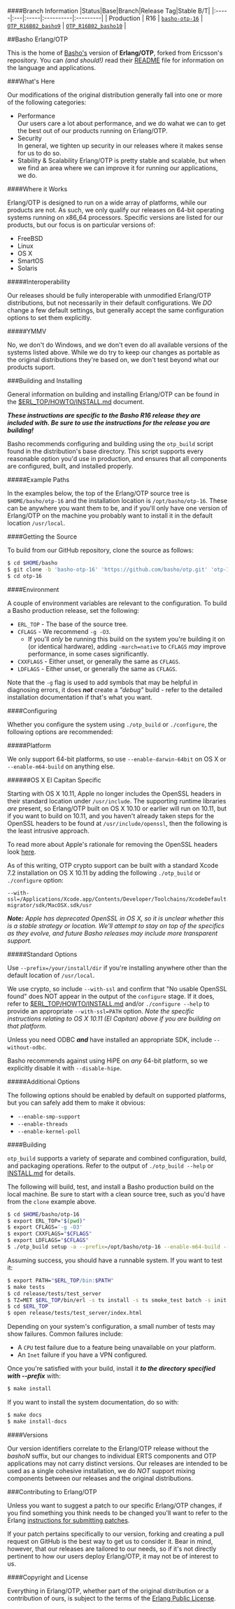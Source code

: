 ####Branch Information
|Status|Base|Branch|Release Tag|Stable B/T|
|:-----|:---|:-----|:----------|:---------|
| Production   | R16    | [`basho-otp-16`](http://github.com/basho/otp/tree/basho-otp-16) | [`OTP_R16B02_basho9`](http://github.com/basho/otp/tree/OTP_R16B02_basho9) | [`OTP_R16B02_basho10`](http://github.com/basho/otp/tree/basho-otp-16) |

##Basho Erlang/OTP

This is the home of [Basho's][1] version of **Erlang/OTP**, forked from
Ericsson's repository.  You can _(and should!)_ read their
[README][5] file for information on the language and applications.

###What's Here

Our modifications of the original distribution generally fall into one or
more of the following categories:

* Performance<br />
  Our users care a lot about performance, and we do wahat we can to
  get the best out of our products running on Erlang/OTP.
* Security<br />
  In general, we tighten up security in our releases where it makes
  sense for us to do so.
* Stability & Scalability
  Erlang/OTP is pretty stable and scalable, but when we find an area
  where we can improve it for running our applications, we do.

####Where it Works

Erlang/OTP is designed to run on a wide array of platforms, while our
products are not. As such, we only qualify our releases on 64-bit
operating systems running on x86_64 processors. Specific versions are
listed for our products, but our focus is on particular versions of:

* FreeBSD
* Linux
* OS X
* SmartOS
* Solaris

#####Interoperability

Our releases should be fully interoperable with unmodified Erlang/OTP
distributions, but not necessarily in their default configurations. We
_DO_ change a few default settings, but generally accept the same
configuration options to set them explicitly.

#####YMMV

No, we don't do Windows, and we don't even do all available versions of
the systems listed above. While we do try to keep our changes as portable
as the original distributions they're based on, we don't test beyond what
our products suport.

###Building and Installing

General information on building and installing Erlang/OTP can be found
in the [$ERL_TOP/HOWTO/INSTALL.md](HOWTO/INSTALL.md) document.

***These instructions are specific to the Basho R16 release they are included
with.  Be sure to use the instructions for the release you are building!***

Basho recommends configuring and building using the `otp_build` script found
in the distribution's base directory. This script supports every reasonable
option you'd use in production, and ensures that all components are
configured, built, and installed properly.

#####Example Paths

In the examples below, the top of the Erlang/OTP source tree is
`$HOME/basho/otp-16` and the installation location is `/opt/basho/otp-16`.
These can be anywhere you want them to be, and if you'll only have one
version of Erlang/OTP on the machine you probably want to install it in the
default location `/usr/local`.

####Getting the Source

To build from our GitHub repository, clone the source as follows:

```bash
$ cd $HOME/basho
$ git clone -b 'basho-otp-16' 'https://github.com/basho/otp.git' 'otp-16'
$ cd otp-16
```

####Environment

A couple of environment variables are relevant to the configuration. To build
a Basho production release, set the following:

* `ERL_TOP` - The base of the source tree.
* `CFLAGS` - We recommend `-g -O3`.
  * If you'll *only* be running this build on the system you're building it
    on (or identical hardware), adding `-march=native` to `CFLAGS` _may_
    improve performance, in some cases significantly.
* `CXXFLAGS` - Either unset, or generally the same as `CFLAGS`.
* `LDFLAGS` - Either unset, or generally the same as `CFLAGS`.

Note that the `-g` flag is used to add symbols that may be helpful in
diagnosing errors, it does ***not*** create a *"debug"* build - refer to the
detailed installation documentation if that's what you want.

####Configuring

Whether you configure the system using `./otp_build` or `./configure`, the
following options are recommended:

#####Platform

We only support 64-bit platforms, so use `--enable-darwin-64bit` on OS X or
`--enable-m64-build` on anything else.

######OS X El Capitan Specific

Starting with OS X 10.11, Apple no longer includes the OpenSSL headers in
their standard location under `/usr/include`.  The supporting runtime
libraries *are* present, so Erlang/OTP built on OS X 10.10 or earlier will
run on 10.11, but if you want to build on 10.11, and you haven't already
taken steps for the OpenSSL headers to be found at `/usr/include/openssl`,
then the following is the least intrusive approach.

To read more about Apple's rationale for removing the OpenSSL headers
look [here](https://developer.apple.com/library/mac/documentation/Security/Conceptual/cryptoservices/GeneralPurposeCrypto/GeneralPurposeCrypto.html).

As of this writing, OTP crypto support can be built with a standard Xcode
7.2 installation on OS X 10.11 by adding the following `./otp_build` or
`./configure` option:

```
--with-ssl=/Applications/Xcode.app/Contents/Developer/Toolchains/XcodeDefault.xctoolchain/usr/lib/swift-migrator/sdk/MacOSX.sdk/usr
```

_**Note:** Apple has deprecated OpenSSL in OS X, so it is unclear whether
this is a stable strategy or location.  We'll attempt to stay on top of the
specifics as they evolve, and future Basho releases may include more
transparent support._ 


#####Standard Options

Use `--prefix=/your/install/dir` if you're installing anywhere other than
the default location of `/usr/local`.

We use crypto, so include `--with-ssl` and confirm that "No usable OpenSSL
found" does NOT appear in the output of the `configure` stage.
If it does, refer to [$ERL_TOP/HOWTO/INSTALL.md](HOWTO/INSTALL.md) and/or
`./configure --help` to provide an appropriate `--with-ssl=PATH` option.
_Note the specific instructions relating to OS X 10.11 (El Capitan) above
if you are building on that platform._

Unless you need ODBC ***and*** have installed an appropriate SDK, include
`--without-odbc`.

Basho recommends against using HiPE on *any* 64-bit platform, so we
explicitly disable it with `--disable-hipe`.

#####Additional Options

The following options should be enabled by default on supported platforms,
but you can safely add them to make it obvious:

* `--enable-smp-support`
* `--enable-threads`
* `--enable-kernel-poll`

####Building

`otp_build` supports a variety of separate and combined configuration, build,
and packaging operations. Refer to the output of `./otp_build --help` or
[INSTALL.md](HOWTO/INSTALL.md) for details.

The following will build, test, and install a Basho production build on the
local machine. Be sure to start with a clean source tree, such as you'd have
from the `clone` example above.

```bash
$ cd $HOME/basho/otp-16
$ export ERL_TOP="$(pwd)"
$ export CFLAGS='-g -O3'
$ export CXXFLAGS="$CFLAGS"
$ export LDFLAGS="$CFLAGS"
$ ./otp_build setup -a --prefix=/opt/basho/otp-16 --enable-m64-build --with-ssl --without-odbc --disable-hipe
```

Assuming success, you should have a runnable system. If you want to test it:

```bash
$ export PATH="$ERL_TOP/bin:$PATH"
$ make tests
$ cd release/tests/test_server
$ TZ=MET $ERL_TOP/bin/erl -s ts install -s ts smoke_test batch -s init stop
$ cd $ERL_TOP
$ open release/tests/test_server/index.html
```

Depending on your system's configuration, a small number of tests may show
failures. Common failures include:

* A `CPU` test failure due to a feature being unavailable on your platform.
* An `Inet` failure if you have a VPN configured.

Once you're satisfied with your build, install it ***to the directory
specified with --prefix*** with:

```bash
$ make install
```

If you want to install the system documentation, do so with:

```bash
$ make docs
$ make install-docs
```

####Versions

Our version identifiers correlate to the Erlang/OTP release without the
_bashoN_ suffix, but our changes to individual ERTS components and OTP
applications may not carry distinct versions. Our releases are intended to
be used as a single cohesive installation, we do _NOT_ support mixing
components between our releases and the original distributions.

###Contributing to Erlang/OTP

Unless you want to suggest a patch to our specific Erlang/OTP changes,
if you find something you think needs to be changed you'll want to refer
to the Erlang [instructions for submitting patches][6].

If your patch pertains specifically to our version, forking and creating
a pull request on GitHub is the best way to get us to consider it. Bear in
mind, however, that our releases are tailored to our needs, so if it's
not directly pertinent to how our users deploy Erlang/OTP, it may not be
of interest to us.

####Copyright and License

Everything in Erlang/OTP, whether part of the original distribution or a
contribution of ours, is subject to the terms of the
[Erlang Public License][3].


  [1]: http://www.basho.com
  [2]: http://www.erlang.org
  [3]: http://www.erlang.org/EPLICENSE
  [4]: http://github.com/erlang/otp
  [5]: http://github.com/erlang/otp/blob/maint/README.md
  [6]: http://wiki.github.com/erlang/otp/submitting-patches
